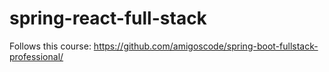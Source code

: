 # spring-react-full-stack

Follows this course:
https://github.com/amigoscode/spring-boot-fullstack-professional/
